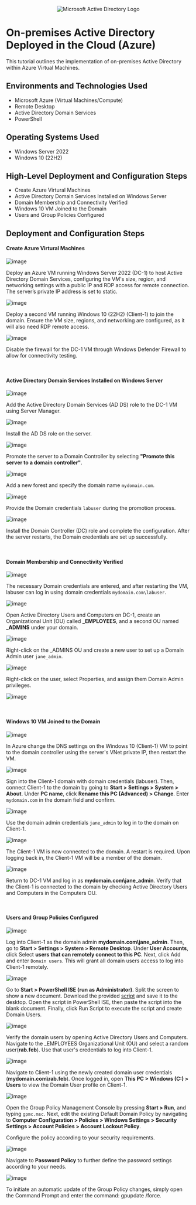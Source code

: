 <p align="center">
<img src="https://i.imgur.com/pU5A58S.png" alt="Microsoft Active Directory Logo"/>
</p>

<h1>On-premises Active Directory Deployed in the Cloud (Azure)</h1>
This tutorial outlines the implementation of on-premises Active Directory within Azure Virtual Machines.<br />


<h2>Environments and Technologies Used</h2>

- Microsoft Azure (Virtual Machines/Compute)
- Remote Desktop
- Active Directory Domain Services
- PowerShell

<h2>Operating Systems Used </h2>

- Windows Server 2022
- Windows 10 (22H2)

<h2>High-Level Deployment and Configuration Steps</h2>

- Create Azure Virtural Machines
- Active Directory Domain Services Installed on Windows Server
- Domain Membership and Connectivity Verified
- Windows 10 VM Joined to the Domain
- Users and Group Policies Configured

<h2>Deployment and Configuration Steps</h2>

<p>
<h4>Create Azure Virtural Machines</h4>

![image](https://github.com/user-attachments/assets/8b239299-f7ac-4348-902e-e3cbd1d6ed9a)

</p>
<p>
Deploy an Azure VM running Windows Server 2022 (DC-1) to host Active Directory Domain Services, configuring the VM's size, region, and networking settings with a public IP and RDP access for remote connection. The server’s private IP address is set to static.
</p>
<p>

![image](https://github.com/user-attachments/assets/eea8af42-6473-4bea-843c-564b83252a1c)

</p>
<p>
Deploy a second VM running Windows 10 (22H2) (Client-1) to join the domain. Ensure the VM size, regions, and networking are configured, as it will also need RDP remote access.
</p>
<p>



![image](https://github.com/user-attachments/assets/15e43c64-b58d-47a2-a226-a66067c63042)

</p>
<p>
Disable the firewall for the DC-1 VM through Windows Defender Firewall to allow for connectivity testing.
</p>
<p>


</p>
<br />

<p>
<h4>Active Directory Domain Services Installed on Windows Server</h4>

![image](https://github.com/user-attachments/assets/82f5b9b3-5704-4012-8e62-939b90ed2f0c)

</p>
<p>
Add the Active Directory Domain Services (AD DS) role to the DC-1 VM using Server Manager.
</p>
<p>

![image](https://github.com/user-attachments/assets/41268788-e34a-4630-9d5f-34dff5768552)

</p>
<p>
Install the AD DS role on the server.
</p>
<p>

![image](https://github.com/user-attachments/assets/cb4a2082-0350-413b-a9fa-5cb4587cf07c)

</p>
<p>
  
Promote the server to a Domain Controller by selecting **"Promote this server to a domain controller"**.
</p>
<p>

![image](https://github.com/user-attachments/assets/e873a841-e9dc-435f-b775-8faa1d502c97)

</p>
<p>
  
Add a new forest and specify the domain name `mydomain.com`.
</p>
<p>

![image](https://github.com/user-attachments/assets/4fffae21-eb50-4801-b13f-81d94f9b08d4)

</p>
<p>
  
Provide the Domain credentials `labuser` during the promotion process.
</p>
<p>
  
![image](https://github.com/user-attachments/assets/6b95c2e1-c5ad-458e-bc12-dc0f256dd50f)

</p>
<p>
Install the Domain Controller (DC) role and complete the configuration. After the server restarts, the Domain credentials are set up successfully.
</p>
<p>


</p>
<br />

<p>
<h4>Domain Membership and Connectivity Verified</h4>

![image](https://github.com/user-attachments/assets/61480065-cd96-4a0c-992a-50089eebac00)

</p>
<p>
  
The necessary Domain credentials are entered, and after restarting the VM, labuser can log in using domain credentials `mydomain.com\labuser`.
</p>
<p>

![image](https://github.com/user-attachments/assets/32353a93-c307-40d5-9cf9-08f148578a9b)

</p>
<p>
  
Open Active Directory Users and Computers on DC-1, create an Organizational Unit (OU) called **_EMPLOYEES**, and a second OU named **_ADMINS** under your domain.
</p>
<p>

![image](https://github.com/user-attachments/assets/3eb974b2-f424-4b90-b3ce-9226c368e68c)

</p>
<p>
  
Right-click on the _ADMINS OU and create a new user to set up a Domain Admin user `jane_admin`. 
</p>
<p>

![image](https://github.com/user-attachments/assets/2ab53e69-0d4d-4983-a306-0a36bf611175)

</p>
<p>
Right-click on the user, select Properties, and assign them Domain Admin privileges.
</p>
<p>

![image](https://github.com/user-attachments/assets/98f43f6d-8b5f-4a8b-973d-842b0800271d)  
 
</p>
<p>


</p>
<br />

<p>
<h4>Windows 10 VM Joined to the Domain</h4>

![image](https://github.com/user-attachments/assets/9c63196b-6db1-4628-997b-11a5bd618f74)

</p>
<p>
In Azure change the DNS settings on the Windows 10 (Client-1) VM to point to the domain controller using the server's VNet private IP, then restart the VM.
</p>
<p>

![image](https://github.com/user-attachments/assets/e50a1a76-92f9-4520-aadc-4aede8a30008)

</p>
<p>
  
Sign into the Client-1 domain with domain credentials (labuser). Then, connect Client-1 to the domain by going to **Start > Settings > System > About**. Under **PC name**, click **Rename this PC (Advanced) > Change**. Enter `mydomain.com` in the domain field and confirm. 
</p>
<p>

![image](https://github.com/user-attachments/assets/98f43f6d-8b5f-4a8b-973d-842b0800271d)

</p>
<p>
  
Use the domain admin credentials `jane_admin` to log in to the domain on Client-1.
</p>
<p>

![image](https://github.com/user-attachments/assets/7bd54faf-31b7-49c0-b2f3-10dc0c5b4eb8)

</p>
<p>
The Client-1 VM is now connected to the domain. A restart is required. Upon logging back in, the Client-1 VM will be a member of the domain.
</p>
<p>

![image](https://github.com/user-attachments/assets/41905e10-11ca-4502-9986-e3f5aa166a62)

</p>
<p>
  
Return to DC-1 VM and log in as **mydomain.com\jane_admin**. Verify that the Client-1 is connected to the domain by checking Active Directory Users and Computers in the Computers OU.
</p>
<p>


</p>
<br />

<p>

<h4>Users and Group Policies Configured</h4>


![image](https://github.com/user-attachments/assets/ea334f3f-332b-4208-834c-09eeac93253e)
</p>
<p>

Log into Client-1 as the domain admin **mydomain.com\jane_admin**. Then, go to **Start > Settings > System > Remote Desktop**. Under **User Accounts**, click Select **users that can remotely connect to this PC**. Next, click Add and enter `Domain users`. This will grant all domain users access to log into Client-1 remotely.
</p>
<p>

![image](https://github.com/user-attachments/assets/c4467ae6-1ed0-4a0e-9a09-1cac174643d9)

</p>
<p>
  
Go to **Start > PowerShell ISE (run as Administrator)**. Split the screen to show a new document. Download the provided [script](https://github.com/willianathompson/new-users-script) and save it to the desktop. Open the script in PowerShell ISE, then paste the script into the blank document. Finally, click Run Script to execute the script and create Domain Users.
</p>
<p>

![image](https://github.com/user-attachments/assets/2119f041-b2d0-49cb-8b86-252a8c2a7d4e)

</p>
<p>
  
Verify the domain users by opening Active Directory Users and Computers. Navigate to the _EMPLOYEES Organizational Unit (OU) and select a random user(**rab.feb**). Use that user's credentials to log into Client-1.
</p>
<p>

![image](https://github.com/user-attachments/assets/d45d00df-dbde-47d5-8120-5b6e789e0ff0)

</p>
<p>
  
Navigate to Client-1 using the newly created domain user credentials (**mydomain.com\rab.feb**). Once logged in, open **This PC > Windows (C:) > Users** to view the Domain User profile on Client-1.
</p>
<p>

![image](https://github.com/user-attachments/assets/6fbac9ba-07b6-41bb-a162-d3f093faea90)

</p>
<p>
  
Open the Group Policy Management Console by pressing **Start > Run**, and typing `gpmc.msc`.
Next, edit the existing Default Domain Policy by navigating to **Computer Configuration > Policies > Windows Settings > Security Settings > Account Policies > Account Lockout Policy**.

Configure the policy according to your security requirements. 
</p>
<p>

![image](https://github.com/user-attachments/assets/fee21f53-6e96-4372-a06a-724cfb03d8b3)
</p>
<p>

Navigate to **Password Policy** to further define the password settings according to your needs.
</p>
<p>

![image](https://github.com/user-attachments/assets/cf2bf5b1-a37e-43c3-8eeb-97ec01965357)

</p>
<p>
To initiate an automatic update of the Group Policy changes, simply open the Command Prompt and enter the command: gpupdate /force.

</p>
<p>
